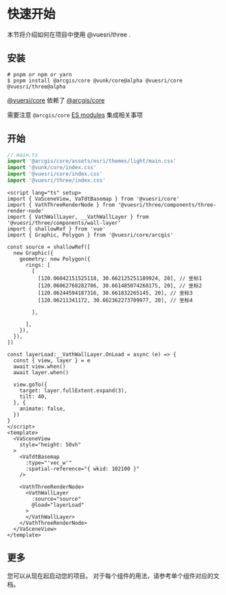 <script setup>
import { defineAsyncComponent } from 'vue'
const BasicDemo = defineAsyncComponent(() => import('./basic-demo.vue'))
</script>


# 快速开始

本节将介绍如何在项目中使用 @vuesri/three .

## 安装

```shell
# pnpm or npm or yarn
$ pnpm install @arcgis/core @vunk/core@alpha @vuesri/core  @vuesri/three@alpha
```


[@vuersi/core](https://eralchen.github.io/vuesri/) 依赖了 [@arcgis/core](https://www.npmjs.com/package/@arcgis/core/v/4.28.10)

需要注意 `@arcgis/core` [ES modules](https://developers.arcgis.com/javascript/latest/es-modules/) 集成相关事项


## 开始

```typescript
// main.ts
import '@arcgis/core/assets/esri/themes/light/main.css'
import '@vunk/core/index.css'
import '@vuesri/core/index.css'
import '@vuesri/three/index.css'
```

```vue
<script lang="ts" setup>
import { VaSceneView, VaTdtBasemap } from '@vuesri/core'
import { VathThreeRenderNode } from '@vuesri/three/components/three-render-node'
import { VathWallLayer, __VathWallLayer } from '@vuesri/three/components/wall-layer'
import { shallowRef } from 'vue'
import { Graphic, Polygon } from '@vuesri/core/arcgis'

const source = shallowRef([
  new Graphic({
    geometry: new Polygon({
      rings: [
        [
          [120.06042151525118, 30.662125251189924, 20], // 坐标1
          [120.06062768282786, 30.661485074268175, 20], // 坐标2
          [120.06244594187316, 30.661832265145, 20], // 坐标3
          [120.06211341172, 30.662362273709977, 20], // 坐标4

        ],

      ],
    }),
  }),
])

const layerLoad:__VathWallLayer.OnLoad = async (e) => {
  const { view, layer } = e
  await view.when()
  await layer.when()

  view.goTo({
    target: layer.fullExtent.expand(3),
    tilt: 40,
  }, {
    animate: false,
  })
}
</script>
<template>
  <VaSceneView
    style="height: 50vh"
  >
    <VaTdtBasemap
      :type="'vec_w'"
      :spatial-reference="{ wkid: 102100 }"
    />

    <VathThreeRenderNode>
      <VathWallLayer
        :source="source"
        @load="layerLoad"
      >
      </VathWallLayer>
    </VathThreeRenderNode>
  </VaSceneView>
</template>

```

<ClientOnly>
  <BasicDemo></BasicDemo>
</ClientOnly>




## 更多

您可以从现在起启动您的项目。 对于每个组件的用法，请参考单个组件对应的文档。
